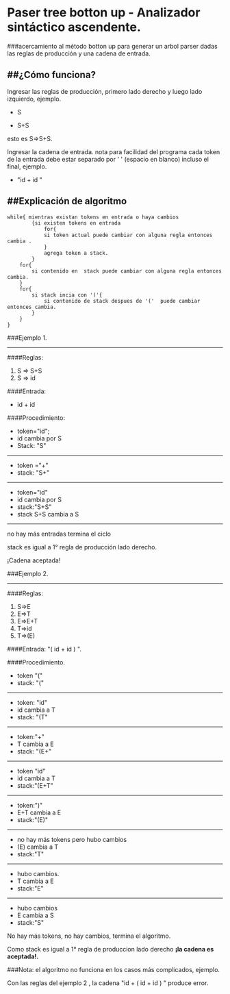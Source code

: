# Paser tree botton up - Analizador sintáctico ascendente.
###acercamiento al método botton up para generar un arbol parser dadas las reglas de producción y una cadena de entrada.

##¿Cómo funciona?
-
Ingresar las reglas de producción, primero lado derecho y luego lado izquierdo, ejemplo. 

* S

* S+S

esto es S=>S+S.

Ingresar la cadena de entrada. nota para facilidad del programa cada token de la entrada debe estar separado por ' ' (espacio en blanco) incluso el final, ejemplo. 

* "id + id "

##Explicación de algoritmo
---

    while{ mientras existan tokens en entrada o haya cambios  
            {si existen tokens en entrada  
                for{
                si token actual puede cambiar con alguna regla entonces cambia .
                }
                agrega token a stack.
            }
        for{
            si contenido en  stack puede cambiar con alguna regla entonces cambia.
        }
        for{
            si stack incia con '('{ 
                si contenido de stack despues de '('  puede cambiar entonces cambia.
            }
        }
    }

###Ejemplo 1.
____

####Reglas:
1. S => S+S
2. S => id

####Entrada: 
* id + id

####Procedimiento:
* token="id";
* id cambia por S
* Stack: "S"
- - -

* token ="+"
* stack: "S+"
___

* token="id"
* id cambia por S
* stack:"S+S"
* stack S+S cambia a S

___

no hay más entradas termina el ciclo

stack es igual a 1° regla de producción lado derecho.

¡Cadena aceptada!



###Ejemplo 2.
____
####Reglas:
1. S=>E
2. E=>T
3. E=>E+T
4. T=>id
5. T=>(E)

####Entrada: 
"( id + id ) ".

####Procedimiento. 
* token "("
* stack: "("
___

* token: "id"
* id cambia a T
* stack: "(T"
___

* token:"+"
* T cambia a E
* stack: "(E+"
___

* token "id"
* id cambia a T
* stack:"(E+T"
___

* token:")"
* E+T cambia a E
* stack:"(E)"
___

* no hay más tokens pero hubo cambios 
* (E) cambia a T
* stack:"T"
___

* hubo cambios.
* T cambia a E
* stack:"E"
___

* hubo cambios
* E cambia a S
* stack:"S"

No hay más tokens, no hay cambios, termina el algoritmo. 

Como stack es igual a 1° regla de produccion lado derecho **¡la cadena es aceptada!.**

###Nota: el algoritmo no funciona en los casos más complicados, ejemplo.

Con las reglas del ejemplo 2 , la cadena "id + ( id + id ) "  produce error.








